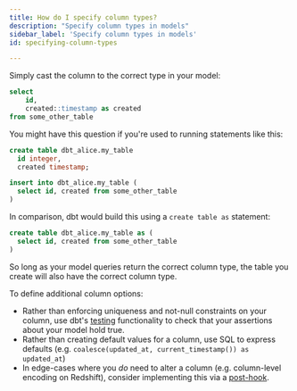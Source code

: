 ```yaml
---
title: How do I specify column types?
description: "Specify column types in models"
sidebar_label: 'Specify column types in models'
id: specifying-column-types

---
```

Simply cast the column to the correct type in your model:

```sql
select
    id,
    created::timestamp as created
from some_other_table
```

You might have this question if you're used to running statements like this:

```sql
create table dbt_alice.my_table
  id integer,
  created timestamp;

insert into dbt_alice.my_table (
  select id, created from some_other_table
)
```

In comparison, dbt would build this <Term id="table" /> using a `create table as` statement:

```sql
create table dbt_alice.my_table as (
  select id, created from some_other_table
)
```

So long as your model queries return the correct column type, the table you create will also have the correct column type.

To define additional column options:

* Rather than enforcing uniqueness and not-null constraints on your column, use dbt's [testing](/docs/build/tests) functionality to check that your assertions about your model hold true.
* Rather than creating default values for a column, use SQL to express defaults (e.g. `coalesce(updated_at, current_timestamp()) as updated_at`)
* In edge-cases where you _do_ need to alter a column (e.g. column-level encoding on Redshift), consider implementing this via a [post-hook](pre-hook-post-hook).

